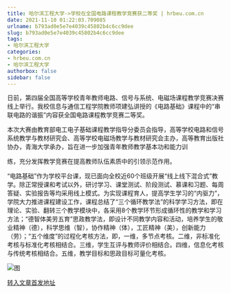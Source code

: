 ```yaml
---
title: 哈尔滨工程大学->学校在全国电路课程教学竞赛获二等奖 | hrbeu.com.cn
date: 2021-11-10 01:22:03.709085
urlname: b793ad0e5e7e4039c45802b4c6cc9dee
slug: b793ad0e5e7e4039c45802b4c6cc9dee
tags: 
- 哈尔滨工程大学
categories:
- hrbeu.com.cn
- 哈尔滨工程大学
authorbox: false
sidebar: false
---
```

日前，第四届全国高等学校青年教师电路、信号与系统、电磁场课程教学竞赛决赛线上举行。我校信息与通信工程学院教师项建弘讲授的《电路基础》课程中的“串联电路的谐振”内容获全国电路课程教学竞赛二等奖。

本次大赛由教育部电工电子基础课程教学指导分委员会指导，高等学校电路和信号系统教学与教材研究会、高等学校电磁场教学与教材研究会主办，高等教育出版社协办，青海大学承办，旨在进一步加强青年教师教学基本功和能力训
<!--more-->
练，充分发挥教学竞赛在提高教师队伍素质中的引领示范作用。

“电路基础”作为学校平台课，现已面向全校近60个班级开展“线上线下混合式”教学。除正常授课和考试以外，研讨学习、课堂测试、阶段测试、慕课和习题、每周答疑、实验报告等均采用线上模式。为实现课程育人，提高学生学习的“内驱力”，学院大力推进课程建设工作，课程总结了“三个循环教学法”的科学学习方法，即在理论、实验、翻转三个教学模块中，各采用8个教学环节形成循环性的教学和学习方法；“德智体美劳五育”思政教学法，即设计不同教学内容和活动，培养学生的敬业精神（德），科学思维（智），协作精神（体），工匠精神（美），创新能力（劳）；“五个维度”的过程化考核方法，即，一维，多节点考核。二维，非标准化考核与标准化考核相结合。三维，学生互评与教师评价相结合。四维，信息化考核与传统考核相结合。五维，教学目标和思政目标可量化考核。

![图](http://gongxue.cn/__local/1/F4/E6/8F26A49F587BA0E38FEA4F02B2D_3500D5ED_11163.jpg)

[转入文章首发地址](http://gongxue.cn/info/1141/68439.htm)